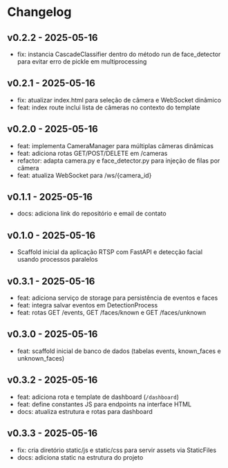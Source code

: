 # Changelog

## v0.2.2 - 2025-05-16

- fix: instancia CascadeClassifier dentro do método run de face_detector para evitar erro de pickle em multiprocessing

## v0.2.1 - 2025-05-16

- fix: atualizar index.html para seleção de câmera e WebSocket dinâmico
- feat: index route inclui lista de câmeras no contexto do template

## v0.2.0 - 2025-05-16

- feat: implementa CameraManager para múltiplas câmeras dinâmicas
- feat: adiciona rotas GET/POST/DELETE em /cameras
- refactor: adapta camera.py e face_detector.py para injeção de filas por câmera
- feat: atualiza WebSocket para /ws/{camera_id}

## v0.1.1 - 2025-05-16

- docs: adiciona link do repositório e email de contato

## v0.1.0 - 2025-05-16

- Scaffold inicial da aplicação RTSP com FastAPI e detecção facial usando processos paralelos

## v0.3.1 - 2025-05-16

- feat: adiciona serviço de storage para persistência de eventos e faces
- feat: integra salvar eventos em DetectionProcess
- feat: rotas GET /events, GET /faces/known e GET /faces/unknown

## v0.3.0 - 2025-05-16

- feat: scaffold inicial de banco de dados (tabelas events, known_faces e unknown_faces)

## v0.3.2 - 2025-05-16

- feat: adiciona rota e template de dashboard (`/dashboard`)
- feat: define constantes JS para endpoints na interface HTML
- docs: atualiza estrutura e rotas para dashboard

## v0.3.3 - 2025-05-16

- fix: cria diretório static/js e static/css para servir assets via StaticFiles
- docs: adiciona static na estrutura do projeto 